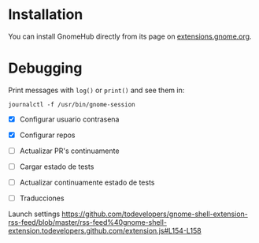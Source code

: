 # Installation

You can install GnomeHub directly from its page on [extensions.gnome.org](https://extensions.gnome.org/extension/1263/gnomehub/).

# Debugging

Print messages with `log()` or `print()` and see them in:

```
journalctl -f /usr/bin/gnome-session
```

- [x] Configurar usuario contrasena
- [x] Configurar repos
- [ ] Actualizar PR's continuamente
- [ ] Cargar estado de tests
- [ ] Actualizar continuamente estado de tests
- [ ] Traducciones


Launch settings
https://github.com/todevelopers/gnome-shell-extension-rss-feed/blob/master/rss-feed%40gnome-shell-extension.todevelopers.github.com/extension.js#L154-L158
